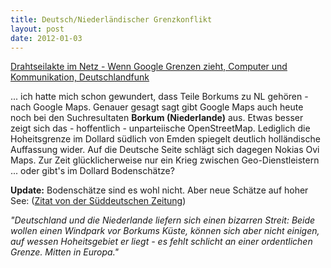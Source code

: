```yaml
---
title: Deutsch/Niederländischer Grenzkonflikt
layout: post
date: 2012-01-03
---
```


[Drahtseilakte im Netz - Wenn Google Grenzen zieht, Computer und Kommunikation, Deutschlandfunk](http://www.dradio.de/dlf/sendungen/computer/1469114/)

... ich hatte mich schon gewundert, dass Teile Borkums zu NL gehören - nach Google Maps. 
Genauer gesagt sagt gibt Google Maps auch heute noch bei den Suchresultaten **Borkum (Niederlande)** aus. 
Etwas besser zeigt sich das - hoffentlich - unparteiische OpenStreetMap. 
Lediglich die Hoheitsgrenze im Dollard südlich von Emden spiegelt deutlich holländische Auffassung wider. 
Auf die Deutsche Seite schlägt sich dagegen Nokias Ovi Maps. 
Zur Zeit glücklicherweise nur ein Krieg zwischen Geo-Dienstleistern ... oder gibt's im Dollard Bodenschätze?

 

**Update:** Bodenschätze sind es wohl nicht. 
Aber neue Schätze auf hoher See: ([Zitat von der Süddeutschen Zeitung](http://www.sueddeutsche.de/politik/bizarrer-streit-um-nordsee-windpark-rotoren-in-der-raetselzone-1.1129806))

_"Deutschland und die Niederlande liefern sich einen bizarren Streit: Beide wollen einen Windpark vor Borkums Küste, 
können sich aber nicht einigen, auf wessen Hoheitsgebiet er liegt - es fehlt schlicht an einer ordentlichen Grenze. Mitten in Europa."_

 

